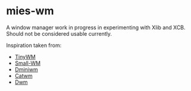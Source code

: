 mies-wm
=======
A window manager work in progress in experimenting with Xlib and XCB. Should not be considered usable currently.

Inspiration taken from:
- [TinyWM](http://incise.org/tinywm.html)
- [Small-WM](https://github.com/adamnew123456/SmallWM)
- [Dminiwm](https://github.com/moetunes/dminiwm.git)
- [Catwm](https://github.com/pyknite/catwm.git)
- [Dwm](http://dwm.suckless.org/)
